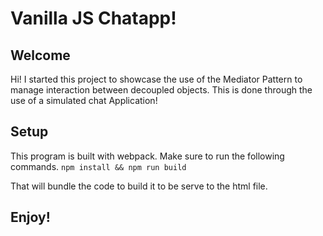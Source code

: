 # Vanilla JS Chatapp!

## Welcome
Hi! I started this project to showcase the use of the Mediator Pattern to manage interaction between decoupled objects. This is done through the use of a simulated chat Application!

## Setup
This program is built with webpack. Make sure to run the following commands.
`npm install && npm run build`

That will bundle the code to build it to be serve to the html file.

## Enjoy!
